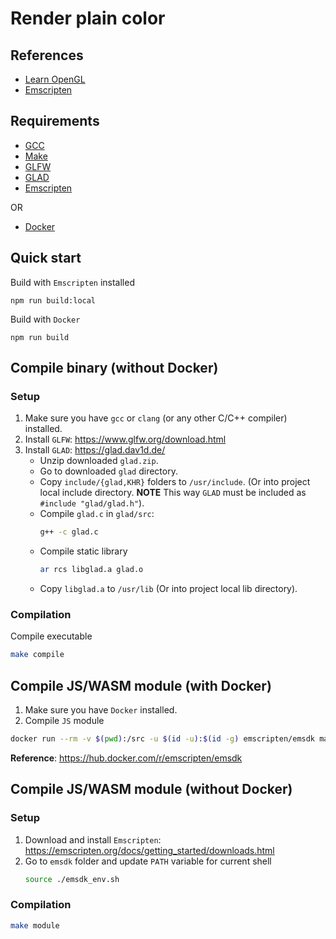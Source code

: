 # Render plain color

## References
- [Learn OpenGL](https://learnopengl.com/Introduction)
- [Emscripten](https://emscripten.org/)

## Requirements
- [GCC](https://gcc.gnu.org/)
- [Make](https://www.gnu.org/software/make/)
- [GLFW](https://www.glfw.org/download.html)
- [GLAD](https://glad.dav1d.de/)
- [Emscripten](https://emscripten.org/)
 
OR

- [Docker](https://www.docker.com/)

## Quick start
Build with `Emscripten` installed
```
npm run build:local
```

Build with `Docker`
```
npm run build
```

## Compile binary (without Docker)
### Setup
1. Make sure you have `gcc` or `clang` (or any other C/C++ compiler) installed.
2. Install `GLFW`: https://www.glfw.org/download.html
3. Install `GLAD`: https://glad.dav1d.de/
    - Unzip downloaded `glad.zip`.
    - Go to downloaded `glad` directory.
    - Copy `include/{glad,KHR}` folders to `/usr/include`. 
        (Or into project local include directory. **NOTE** This way `GLAD` must be included as `#include "glad/glad.h"`).
    - Compile `glad.c` in `glad/src`:
        ```sh
        g++ -c glad.c
        ```
    - Compile static library
        ```sh
        ar rcs libglad.a glad.o
        ```
    - Copy `libglad.a` to `/usr/lib` (Or into project local lib directory).
### Compilation
Compile executable
```sh
make compile
```

## Compile JS/WASM module (with Docker)
1. Make sure you have `Docker` installed.
2. Compile `JS` module
```sh
docker run --rm -v $(pwd):/src -u $(id -u):$(id -g) emscripten/emsdk make module
``` 
**Reference**: https://hub.docker.com/r/emscripten/emsdk

## Compile JS/WASM module (without Docker)
### Setup
1. Download and install `Emscripten`: https://emscripten.org/docs/getting_started/downloads.html
2. Go to `emsdk` folder and update `PATH` variable for current shell
    ```sh
    source ./emsdk_env.sh
    ```
### Compilation
```sh
make module
```